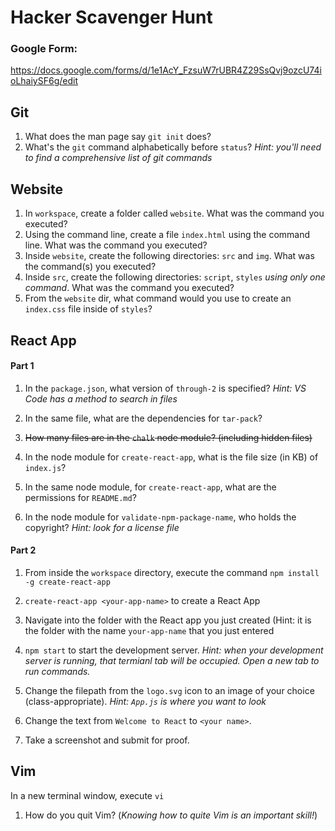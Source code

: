 # Hacker Scavenger Hunt

### Google Form:
https://docs.google.com/forms/d/1e1AcY_FzsuW7rUBR4Z29SsQvj9ozcU74ioLhaiySF6g/edit

## Git

1. What does the man page say `git init` does?
2. What's the `git` command alphabetically before `status`? _Hint: you'll need to find a comprehensive list of git commands_

## Website

1. In `workspace`, create a folder called `website`. What was the command you executed?
1. Using the command line, create a file `index.html` using the command line. What was the command you executed?
1. Inside `website`, create the following directories: `src` and `img`. What was the command(s) you executed?
2. Inside `src`, create the following directories: `script`, `styles` _using only one command_. What was the command you executed?
3. From the `website` dir, what command would you use to create an `index.css` file inside of `styles`?

## React App

#### Part 1

1. In the `package.json`, what version of `through-2` is specified? _Hint: VS Code has a method to search in files_

2. In the same file, what are the dependencies for `tar-pack`?

1. ~~How many files are in the `chalk` node module? (including hidden files)~~
1. In the node module for `create-react-app`, what is the file size (in KB) of `index.js`?

1. In the same node module, for `create-react-app`, what are the permissions for `README.md`?

4. In the node module for `validate-npm-package-name`, who holds the copyright? _Hint: look for a license file_

#### Part 2

1. From inside the `workspace` directory, execute the command `npm install -g create-react-app`

2. `create-react-app <your-app-name>` to create a React App

3. Navigate into the folder with the React app you just created (Hint: it is the folder with the name `your-app-name` that you just entered

4. `npm start` to start the development server. _Hint: when your development server is running, that termianl tab will be occupied. Open a new tab to run commands._

1. Change the filepath from the `logo.svg` icon to an image of your choice (class-appropriate). _Hint: `App.js` is where you want to look_

2. Change the text from `Welcome to React` to `<your name>`.

3. Take a screenshot and submit for proof.

## Vim

In a new terminal window, execute `vi`

1. How do you quit Vim? (_Knowing how to quite Vim is an important skill!_)
